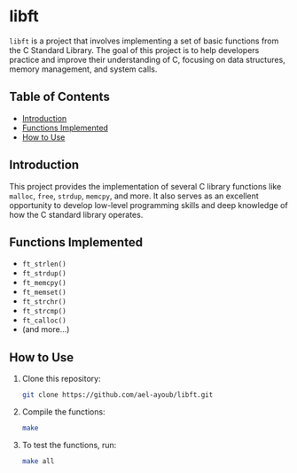 # libft

`libft` is a project that involves implementing a set of basic functions from the C Standard Library.
        The goal of this project is to help developers practice and improve their understanding of C,
        focusing on data structures, memory management, and system calls.

## Table of Contents
- [Introduction](#introduction)
- [Functions Implemented](#functions-implemented)
- [How to Use](#how-to-use)

## Introduction

This project provides the implementation of several C library functions like `malloc`, `free`, `strdup`, `memcpy`, and more. 
It also serves as an excellent opportunity to develop low-level programming skills and deep knowledge of how the C standard library operates.

## Functions Implemented

- `ft_strlen()`
- `ft_strdup()`
- `ft_memcpy()`
- `ft_memset()`
- `ft_strchr()`
- `ft_strcmp()`
- `ft_calloc()`
- (and more…)

## How to Use

1. Clone this repository:
    ```bash
    git clone https://github.com/ael-ayoub/libft.git
    ```

2. Compile the functions:
    ```bash
    make
    ```

3. To test the functions, run:
    ```bash
    make all
    ```
